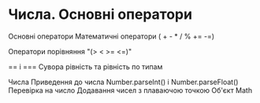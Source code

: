 # Числа. Основні оператори

Основні оператори
Математичні оператори ( + - \* / % += -=)

Оператори порівняння "(> < >= <=)"

== і === Cувора рівність та рівність по типам

Числа
Приведення до числа
Number.parseInt() і Number.parseFloat()
Перевірка на число
Додавання чисел з плаваючою точкою
Об'єкт Math
